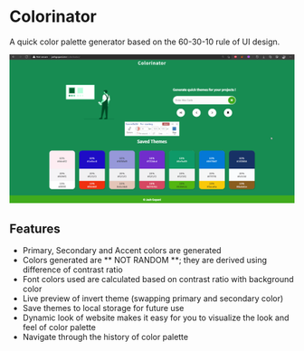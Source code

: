 # Colorinator

A quick color palette generator based on the 60-30-10 rule of UI design. 

![Colorinator Demo Gif](./colorinator-demo.gif)

## Features
- Primary, Secondary and Accent colors are generated
- Colors generated are ** NOT RANDOM **; they are derived using difference of contrast ratio
- Font colors used are calculated based on contrast ratio with background color
- Live preview of invert theme (swapping primary and secondary color)
- Save themes to local storage for future use
- Dynamic look of website makes it easy for you to visualize the look and feel of color palette
- Navigate through the history of color palette
